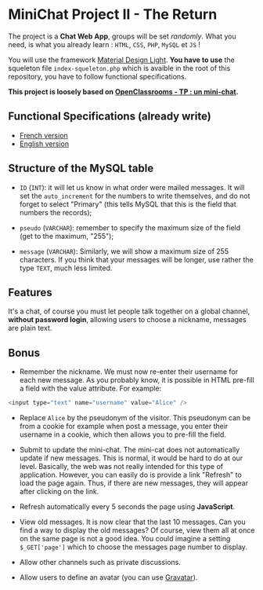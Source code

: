 # MiniChat Project II - The Return

The project is a **Chat Web App**, groups will be set _randomly_.
What you need, is what you already learn : `HTML`, `CSS`, `PHP`, `MySQL` et `JS` !

You will use the framework [Material Design Light](https://getmdl.io/).
__You have to use__ the squeleton file `index-squeleton.php` which is avaible in the root of this repository, you have to follow functional specifications.

__This project is loosely based on [OpenClassrooms - TP : un mini-chat](https://openclassrooms.com/courses/concevez-votre-site-web-avec-php-et-mysql/tp-un-mini-chat).__

## Functional Specifications (already write)

* [French version](https://docs.google.com/document/d/1AK9OQgLsr0Iv549YS3zUCoENvSVdm0H5RV2kMYpaeyc)
* [English version](https://docs.google.com/document/d/15xab7ijmKXCmGWooJcPr9Yp8X6TVPQ3CnYtqoKc297Q)

## Structure of the MySQL table

* `ID` (`INT`): it will let us know in what order were mailed messages. It will set the `auto_increment` for the numbers to write themselves, and do not forget to select "Primary" (this tells MySQL that this is the field that numbers the records);

* `pseudo` (`VARCHAR`): remember to specify the maximum size of the field (get to the maximum, "255");

* `message` (`VARCHAR`): Similarly, we will show a maximum size of 255 characters. If you think that your messages will be longer, use rather the type `TEXT`, much less limited.

## Features

It's a chat, of course you must let people talk together on a global channel, __without password login__, allowing users to choose a nickname, messages are plain text.

## Bonus

* Remember the nickname. We must now re-enter their username for each new message. As you probably know, it is possible in HTML pre-fill a field with the value attribute. For example:

```php
<input type="text" name="username" value="Alice" />
```

* Replace `Alice` by the pseudonym of the visitor. This pseudonym can be from a cookie for example when post a message, you enter their username in a cookie, which then allows you to pre-fill the field.

* Submit to update the mini-chat. The mini-cat does not automatically update if new messages. This is normal, it would be hard to do at our level. Basically, the web was not really intended for this type of application. However, you can easily do is provide a link "Refresh" to load the page again. Thus, if there are new messages, they will appear after clicking on the link.

* Refresh automatically every 5 seconds the page using __JavaScript__.

* View old messages. It is now clear that the last 10 messages. Can you find a way to display the old messages? Of course, view them all at once on the same page is not a good idea. You could imagine a setting `$_GET['page']` which to choose the messages page number to display.

* Allow other channels such as private discussions.

* Allow users to define an avatar (you can use [Gravatar](https://fr.gravatar.com/)).
